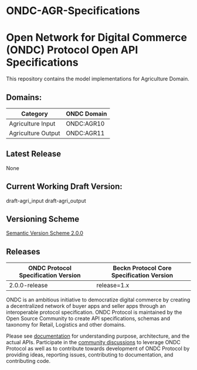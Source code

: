 # ONDC-AGR-Specifications

# Open Network for Digital Commerce (ONDC) Protocol Open API Specifications

This repository contains the model implementations for Agriculture Domain.

## Domains:

| Category           | ONDC Domain |
| ------------------ | ----------- |
| Agriculture Input  | ONDC:AGR10  |
| Agriculture Output | ONDC:AGR11  |

## Latest Release

None

## Current Working Draft Version:

draft-agri_input
draft-agri_output

## Versioning Scheme

[Semantic Version Scheme 2.0.0](https://semver.org/)

## Releases

| ONDC Protocol Specification Version | Beckn Protocol Core Specification Version |
| ----------------------------------- | ----------------------------------------- |
| 2.0.0-release                       | release=1.x                               |

ONDC is an ambitious initiative to democratize digital commerce by creating a decentralized network of buyer apps and seller apps through an interoperable protocol specification.
ONDC Protocol is maintained by the Open Source Community to create API specifications, schemas and taxonomy for Retail, Logistics and other domains.

Please see [documentation](https://github.com/Open-network-for-digital-commerce/ONDC-Protocol/wiki) for understanding purpose, architecture, and the actual APIs. Participate in the [community discussions](https://github.com/ONDC-Official/ONDC-LOG-Specifications/discussions) to leverage ONDC Protocol as well as to contribute towards development of ONDC Protocol by providing ideas, reporting issues, contributing to documentation, and contributing code.
